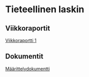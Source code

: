 # Tieteellinen laskin

## Viikkoraportit

[Viikkoraportti 1](https://github.com/veskurau/tieteellinen-laskin/blob/main/dokumentaatio/viikkoraportti1.md)


## Dokumentit

[Määrittelydokumentti](https://github.com/veskurau/tieteellinen-laskin/blob/main/dokumentaatio/maarittelydokumentti.md)

